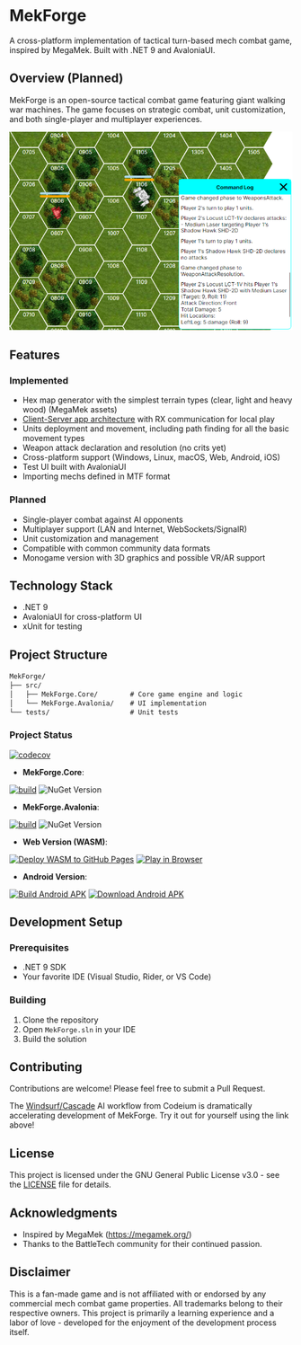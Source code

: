 # MekForge

A cross-platform implementation of tactical turn-based mech combat game, inspired by MegaMek. Built with .NET 9 and AvaloniaUI.

## Overview (Planned)

MekForge is an open-source tactical combat game featuring giant walking war machines. The game focuses on strategic combat, unit customization, and both single-player and multiplayer experiences.

![MekForge](docs/screenshots/win/150325.png)

## Features
### Implemented
- Hex map generator with the simplest terrain types (clear, light and heavy wood) (MegaMek assets)
- [Client-Server app architecture](https://github.com/anton-makarevich/MekForge/wiki/Game-(Protocol)-High-Level-Architecture) with RX communication for local play 
- Units deployment and movement, including path finding for all the basic movement types
- Weapon attack declaration and resolution (no crits yet)
- Cross-platform support (Windows, Linux, macOS, Web, Android, iOS)
- Test UI built with AvaloniaUI
- Importing mechs defined in MTF format 

### Planned
- Single-player combat against AI opponents
- Multiplayer support (LAN and Internet, WebSockets/SignalR)
- Unit customization and management
- Compatible with common community data formats
- Monogame version with 3D graphics and possible VR/AR support

## Technology Stack

- .NET 9
- AvaloniaUI for cross-platform UI
- xUnit for testing

## Project Structure

```
MekForge/
├── src/
│   ├── MekForge.Core/        # Core game engine and logic
│   └── MekForge.Avalonia/    # UI implementation
└── tests/                    # Unit tests
```

### Project Status

[![codecov](https://codecov.io/github/anton-makarevich/MekForge/graph/badge.svg?token=SAQTXWFA21)](https://codecov.io/github/anton-makarevich/MekForge)

- **MekForge.Core**:

[![build](https://github.com/anton-makarevich/MekForge/actions/workflows/core.yml/badge.svg)](https://github.com/anton-makarevich/MekForge/actions/workflows/core.yml)
![NuGet Version](https://img.shields.io/nuget/vpre/Sanet.MekForge.Core?logo=nuget)

- **MekForge.Avalonia**:

[![build](https://github.com/anton-makarevich/MekForge/actions/workflows/avalonia.yml/badge.svg)](https://github.com/anton-makarevich/MekForge/actions/workflows/avalonia.yml)
![NuGet Version](https://img.shields.io/nuget/vpre/Sanet.MekForge.Avalonia?logo=nuget)

- **Web Version (WASM)**:

[![Deploy WASM to GitHub Pages](https://github.com/anton-makarevich/MekForge/actions/workflows/deploy-wasm.yml/badge.svg)](https://github.com/anton-makarevich/MekForge/actions/workflows/deploy-wasm.yml)
[![Play in Browser](https://img.shields.io/badge/Play-in%20Browser-blue?logo=github)](https://anton-makarevich.github.io/MekForge/)

- **Android Version**:

[![Build Android APK](https://github.com/anton-makarevich/MekForge/actions/workflows/build-android.yml/badge.svg)](https://github.com/anton-makarevich/MekForge/actions/workflows/build-android.yml)
[![Download Android APK](https://img.shields.io/badge/Download-Android%20APK-green?logo=android)](https://github.com/anton-makarevich/MekForge/actions/workflows/build-android.yml)

## Development Setup

### Prerequisites

- .NET 9 SDK
- Your favorite IDE (Visual Studio, Rider, or VS Code)

### Building

1. Clone the repository
2. Open `MekForge.sln` in your IDE
3. Build the solution

## Contributing

Contributions are welcome! Please feel free to submit a Pull Request.

The [Windsurf/Cascade](https://codeium.com/refer?referral_code=a7584e79ff) AI workflow from Codeium is dramatically accelerating development of MekForge.
Try it out for yourself using the link above!

## License

This project is licensed under the GNU General Public License v3.0 - see the [LICENSE](LICENSE) file for details.

## Acknowledgments

- Inspired by MegaMek (https://megamek.org/)
- Thanks to the BattleTech community for their continued passion.

## Disclaimer

This is a fan-made game and is not affiliated with or endorsed by any commercial mech combat game properties. All trademarks belong to their respective owners.
This project is primarily a learning experience and a labor of love - developed for the enjoyment of the development process itself.

